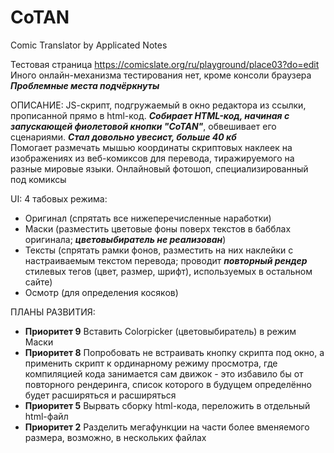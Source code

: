 # CoTAN
Comic Translator by Applicated Notes

Тестовая страница https://comicslate.org/ru/playground/place03?do=edit<br />
Иного онлайн-механизма тестирования нет, кроме консоли браузера<br />
**_Проблемные места подчёркнуты_**

ОПИСАНИЕ: JS-cкрипт, подгружаемый в окно редактора из ссылки, прописанной прямо в html-код. **_Собирает HTML-код, начиная с запускающей фиолетовой кнопки "CoTAN"_**, обвешивает его сценариями. **_Стал довольно увесист, больше 40 кб_**<br />
Помогает размечать мышью координаты скриптовых наклеек на изображениях из веб-комиксов для перевода, тиражируемого на разные мировые языки. Онлайновый фотошоп, специализированный под комиксы

UI: 4 табовых режима:
- Оригинал (спрятать все нижеперечисленные наработки)
- Маски (разместить цветовые фоны поверх текстов в бабблах оригинала; **_цветовыбиратель не реализован_**)
- Тексты (спрятать рамки фонов, разместить на них наклейки с настраиваемым текстом перевода; проводит **_повторный рендер_** стилевых тегов (цвет, размер, шрифт), используемых в остальном сайте)
- Осмотр (для определения косяков)

ПЛАНЫ РАЗВИТИЯ:
- **Приоритет 9** Вставить Colorpicker (цветовыбиратель) в режим Маски
- **Приоритет 8** Попробовать не встраивать кнопку скрипта под окно, а применить скрипт к ординарному режиму просмотра, где компиляцией кода занимается сам движок - это избавило бы от повторного рендеринга, список которого в будущем определённо будет расширяться и расширяться
- **Приоритет 5** Вырвать сборку html-кода, переложить в отдельный html-файл
- **Приоритет 2** Разделить мегафункции на части более вменяемого размера, возможно, в нескольких файлах
